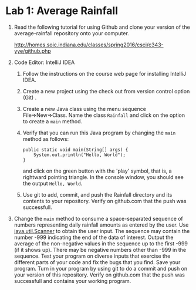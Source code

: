 # Lab 1: Average Rainfall

1. Read the following tutorial for using Github and clone your version
   of the average-rainfall repository onto your computer.

   http://homes.soic.indiana.edu/classes/spring2016/csci/c343-yye/github.php

2. Code Editor: IntelliJ IDEA
    1. Follow the instructions on the course web page for installing
	   IntelliJ IDEA.
    2. Create a new project using the check out from version control option (Git) .
    3. Create a new Java class using the menu sequence File=>New=>Class.
      Name the class `Rainfall` and click on the option to
      create a `main` method.
    5. Verify that you can run this Java program by changing the `main`
        method as follows:
     
        ~~~~
        public static void main(String[] args) {
            System.out.println("Hello, World");
        }
        ~~~~
	
        and click on the green button with the 'play' symbol, that is, a
        rightward pointing triangle. In the console window, you should
        see the output `Hello, World`.
   6. Use git to add, commit, and push the Rainfall directory and its contents
     to your repository. Verify on github.com that the push was successfull.

3. Change the `main` method to consume a space-separated sequence of
   numbers representing daily rainfall amounts as entered by the user.
   Use
   [java.util.Scanner](https://docs.oracle.com/javase/8/docs/api/java/util/Scanner.html)
   to obtain the user input.  The sequence may contain the number -999
   indicating the end of the data of interest.  Output the average of
   the non-negative values in the sequence up to the first -999 (if it
   shows up).  There may be negative numbers other than -999 in the
   sequence. Test your program on diverse inputs that exercise the
   different parts of your code and fix the bugs that you find.  Save
   your program. Turn in your program by using git to do a commit and
   push on your version of this repository. Verify on github.com that
   the push was successfull and contains your working program.
